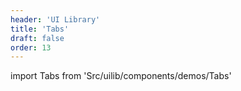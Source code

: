 ```yaml
---
header: 'UI Library'
title: 'Tabs'
draft: false
order: 13
---
```


import Tabs from 'Src/uilib/components/demos/Tabs'

<Tabs />

<!--
  ATTENTION: This file is auto generated by using "makeDemosFactory".
  Do not change the content!
-->
